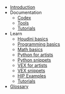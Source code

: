 * [Introduction](https://github.com/kiryha/Houdini/wiki)
* Documentation
  - [Codex](codex)
  - [Tools](tools)
  - [Tutorials](pipeline-tutorials)
* Learn
  - [Houdini basics](houdini-basics)
  - [Programming basics](Programming-basics)
  - [Math basics](Math-basics)
  - [Python for artists](python-for-artists)
  - [Python snippets](python-snippets)
  - [VEX for artists](vex-for-artists)
  - [VEX snippets](vex-snippets)
  - [HIP Examples](examples)
  - [Tutorials](tutorials)
* [Glossary](Glossary)